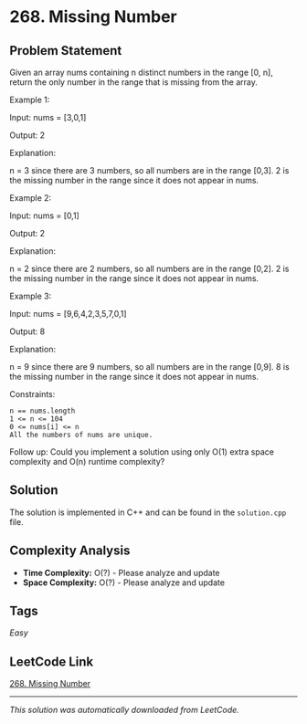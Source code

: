 # 268. Missing Number

## Problem Statement

Given an array nums containing n distinct numbers in the range [0, n], return the only number in the range that is missing from the array.

Example 1:

Input: nums = [3,0,1]

Output: 2

Explanation:

n = 3 since there are 3 numbers, so all numbers are in the range [0,3]. 2 is the missing number in the range since it does not appear in nums.

Example 2:

Input: nums = [0,1]

Output: 2

Explanation:

n = 2 since there are 2 numbers, so all numbers are in the range [0,2]. 2 is the missing number in the range since it does not appear in nums.

Example 3:

Input: nums = [9,6,4,2,3,5,7,0,1]

Output: 8

Explanation:

n = 9 since there are 9 numbers, so all numbers are in the range [0,9]. 8 is the missing number in the range since it does not appear in nums.

Constraints:

	n == nums.length
	1 <= n <= 104
	0 <= nums[i] <= n
	All the numbers of nums are unique.

Follow up: Could you implement a solution using only O(1) extra space complexity and O(n) runtime complexity?

## Solution

The solution is implemented in C++ and can be found in the `solution.cpp` file.

## Complexity Analysis

- **Time Complexity:** O(?) - Please analyze and update
- **Space Complexity:** O(?) - Please analyze and update

## Tags

*Easy*

## LeetCode Link

[268. Missing Number](https://leetcode.com/problems/missing-number/)

---

*This solution was automatically downloaded from LeetCode.*
